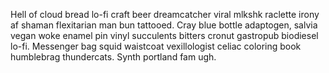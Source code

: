 Hell of cloud bread lo-fi craft beer dreamcatcher viral mlkshk raclette irony af shaman flexitarian man bun tattooed. Cray blue bottle adaptogen, salvia vegan woke enamel pin vinyl succulents bitters cronut gastropub biodiesel lo-fi. Messenger bag squid waistcoat vexillologist celiac coloring book humblebrag thundercats. Synth portland fam ugh.